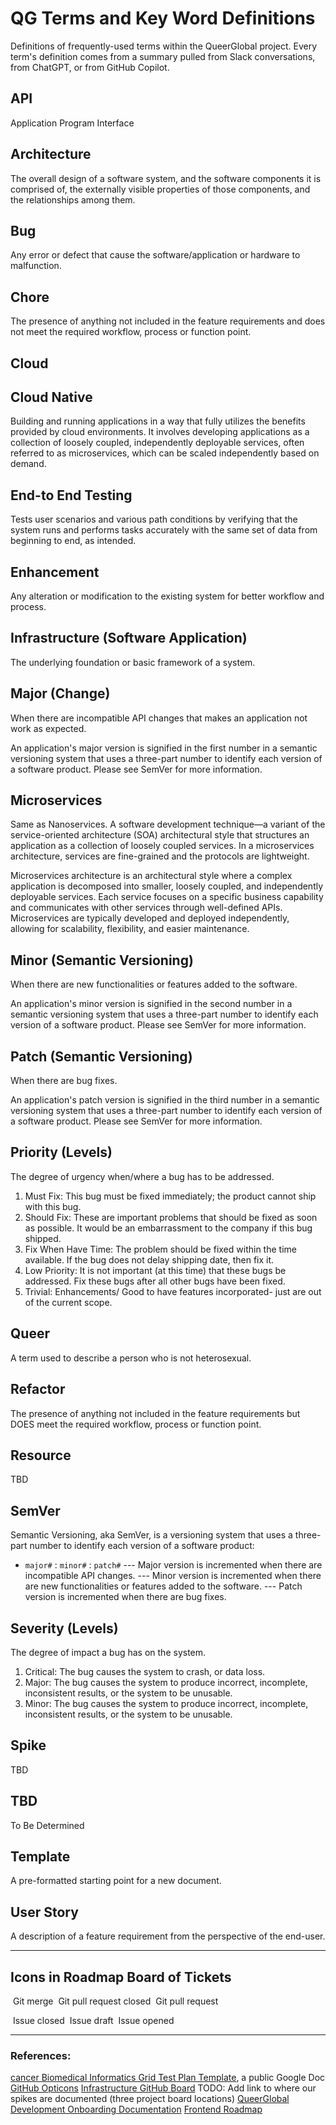 # QG Terms and Key Word Definitions
Definitions of frequently-used terms within the QueerGlobal project. Every term's definition comes from a summary pulled from Slack conversations, from ChatGPT, or from GitHub Copilot.


## API
Application Program Interface

## Architecture
The overall design of a software system, and the software components it is comprised of, the externally visible properties of those components, and the relationships among them.

## Bug
Any error or defect that cause the software/application or hardware to malfunction. 

## Chore
The presence of anything not included in the feature requirements and does not meet the required workflow, process or function point.

## Cloud

## Cloud Native
Building and running applications in a way that fully utilizes the benefits provided by cloud environments. It involves developing applications as a collection of loosely coupled, independently deployable services, often referred to as microservices, which can be scaled independently based on demand.

## End-to End Testing
Tests user scenarios and various path conditions by verifying that the system runs and performs tasks accurately with the same set of data from beginning to end, as intended.

## Enhancement
Any alteration or modification to the existing system for better workflow and process.   

## Infrastructure (Software Application)
The underlying foundation or basic framework of a system. 

## Major (Change)
When there are incompatible API changes that makes an application not work as expected. 

An application's major version is signified in the first number in a semantic versioning system that uses a three-part number to identify each version of a software product. Please see SemVer for more information.

## Microservices
Same as Nanoservices. A software development technique—a variant of the service-oriented architecture (SOA) architectural style that structures an application as a collection of loosely coupled services. In a microservices architecture, services are fine-grained and the protocols are lightweight.

Microservices architecture is an architectural style where a complex application is decomposed into smaller, loosely coupled, and independently deployable services. Each service focuses on a specific business capability and communicates with other services through well-defined APIs. Microservices are typically developed and deployed independently, allowing for scalability, flexibility, and easier maintenance.

## Minor (Semantic Versioning)
When there are new functionalities or features added to the software.

An application's minor version is signified in the second number in a semantic versioning system that uses a three-part number to identify each version of a software product. Please see SemVer for more information.

## Patch (Semantic Versioning)
When there are bug fixes.

An application's patch version is signified in the third number in a semantic versioning system that uses a three-part number to identify each version of a software product. Please see SemVer for more information.

## Priority (Levels)
The degree of urgency when/where a bug has to be addressed.
1. Must Fix: This bug must be fixed immediately; the product cannot ship with this bug.
2. Should Fix: These are important problems that should be fixed as soon as possible.  It would be an embarrassment to the company if this bug shipped.
3. Fix When Have Time: The problem should be fixed within the time available.  If the bug does not delay shipping date, then fix it.
4. Low Priority: It is not important (at this time) that these bugs be addressed.  Fix these bugs after all other bugs have been fixed.
5. Trivial: Enhancements/ Good to have features incorporated- just are out of the current scope.

## Queer
A term used to describe a person who is not heterosexual.

## Refactor
The presence of anything not included in the feature requirements but DOES meet the required workflow, process or function point.

## Resource
TBD

## SemVer
Semantic Versioning, aka SemVer, is a versioning system that uses a three-part number to identify each version of a software product: 
- `major#` $:$ `minor#` $:$ `patch#`
--- Major version is incremented when there are incompatible API changes. 
--- Minor version is incremented when there are new functionalities or features added to the software. 
--- Patch version is incremented when there are bug fixes.

## Severity (Levels)
The degree of impact a bug has on the system.
1. Critical: The bug causes the system to crash, or data loss.
2. Major: The bug causes the system to produce incorrect, incomplete, inconsistent results, or the system to be unusable.
3. Minor: The bug causes the system to produce incorrect, incomplete, inconsistent results, or the system to be unusable.

## Spike
TBD

## TBD
To Be Determined

## Template
A pre-formatted starting point for a new document.

## User Story
A description of a feature requirement from the perspective of the end-user.

-----

## Icons in Roadmap Board of Tickets

![]() Git merge
![]() Git pull request closed
![]() Git pull request

![]() Issue closed
![]() Issue draft
![]() Issue opened

-----

### References:
[cancer Biomedical Informatics Grid Test Plan Template](https://docs.google.com/document/d/1Lkn3Z55J5bCIkeea8xKmKTHOXFunngfLf-ubWlmsuOo/edit), a public Google Doc
[GitHub Opticons](https://github.com/primer/octicons)
[Infrastructure GitHub Board]()
TODO: Add link to where our spikes are documented (three project board locations)
[QueerGlobal Development Onboarding Documentation]()
[Frontend Roadmap]()